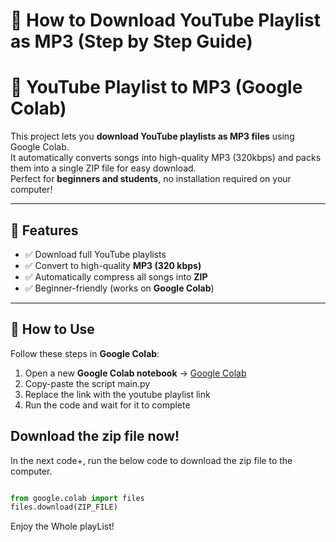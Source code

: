 # 🎵 How to Download YouTube Playlist as MP3 (Step by Step Guide)

# 🎵 YouTube Playlist to MP3 (Google Colab)

This project lets you **download YouTube playlists as MP3 files** using Google Colab.  
It automatically converts songs into high-quality MP3 (320kbps) and packs them into a single ZIP file for easy download.  
Perfect for **beginners and students**, no installation required on your computer!  

---

## 📌 Features
- ✅ Download full YouTube playlists  
- ✅ Convert to high-quality **MP3 (320 kbps)**  
- ✅ Automatically compress all songs into **ZIP**  
- ✅ Beginner-friendly (works on **Google Colab**)  

---

## 🚀 How to Use
Follow these steps in **Google Colab**:

1. Open a new **Google Colab notebook** → [Google Colab](https://colab.research.google.com/)  
2. Copy-paste the script main.py
3. Replace the link with the youtube playlist link
4. Run the code and wait for it to complete

## Download the zip file now!
In the next code+, run the below code to download the zip file to the computer.

```python

from google.colab import files
files.download(ZIP_FILE)

```

Enjoy the Whole playList!
